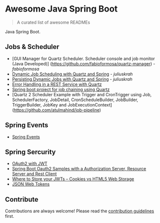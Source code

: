 
# Awesome Java Spring Boot 
> A curated list of awesome READMEs

Java Spring Boot.



## Jobs & Scheduler

- [GUI Manager for Quartz Scheduler. Scheduler console and job monitor (Java Developed)] (https://github.com/fabioformosa/quartz-manager) - *fabioformosa*
- [Dynamic Job Scheduling with Quartz and Spring](http://juliuskrah.com/tutorial/2017/09/26/dynamic-job-scheduling-with-quartz-and-spring/) - *juliuskrah*
- [Persisting Dynamic Jobs with Quartz and Spring](http://juliuskrah.com/tutorial/2017/10/06/persisting-dynamic-jobs-with-quartz-and-spring/) - *juliuskrah*
- [Error Handling in a REST Service with Quartz](http://juliuskrah.com/tutorial/2017/10/11/error-handling-in-a-rest-service-with-quartz/) 
- [Spring boot project for job chaining using Quartz](https://github.com/atulmahind/job-pipeline)
- [Quartz 2 Scheduler Example with Trigger and CronTrigger using Job, SchedulerFactory, JobDetail, CronScheduleBuilder, JobBuilder, TriggerBuilder, JobKey and JobExecutionContext] (https://github.com/atulmahind/job-pipeline)



## Spring Events

- [Spring Events](http://www.baeldung.com/spring-events)

## Spring Sercurity

- [OAuth2 with JWT](https://github.com/dynamind/spring-boot-security-oauth2-minimal)
- [Spring Boot Oauth2 Samples with a Authorization Server, Resource Server and Rest Client](https://github.com/codependent/spring-boot-oauth2)
- [Where to Store your JWTs – Cookies vs HTML5 Web Storage](https://stormpath.com/blog/where-to-store-your-jwts-cookies-vs-html5-web-storage)
- [JSON Web Tokens](https://github.com/dwyl/learn-json-web-tokens)
## Contribute

Contributions are always welcome!
Please read the [contribution guidelines](contributing.md) first.
